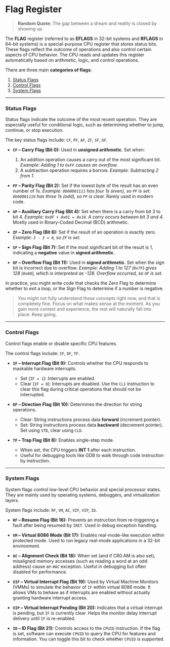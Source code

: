 # Flag Register

> **Random Quote:** The gap between a dream and reality is closed by showing up.

The **FLAG** register (referred to as **EFLAGS** in 32-bit systems and **RFLAGS** in 64-bit systems) is a special-purpose CPU register that stores status bits. These flags reflect the outcome of operations and also control certain aspects of CPU behavior. The CPU reads and updates this register automatically based on arithmetic, logic, and control operations.

There are three main **categories of flags**:

1. [Status Flags](#status-flags)
2. [Control Flags](#control-flags)
3. [System Flags](#system-flags)

---

### Status Flags

Status flags indicate the outcome of the most recent operation. They are especially useful for conditional logic, such as determining whether to jump, continue, or stop execution.

The key status flags include: `CF`, `PF`, `AF`, `ZF`, `SF`, `OF`.

* **`CF` – Carry Flag (Bit 0):**
  Used in **unsigned arithmetic**. Set when:

  1. An addition operation causes a carry out of the most significant bit.
     *Example: Adding 1 to `0xFF` causes an overflow.*
  2. A subtraction operation requires a borrow.
     *Example: Subtracting 2 from 1.*

* **`PF` – Parity Flag (Bit 2):**
  Set if the lowest byte of the result has an even number of 1s.
  *Example: `0b00001111` has four 1s (even), so `PF` is set. `0b00001110` has three 1s (odd), so `PF` is clear.*
  Rarely used in modern code.

* **`AF` – Auxiliary Carry Flag (Bit 4):**
  Set when there is a carry from bit 3 to bit 4.
  *Example: `0x0F + 0x01 = 0x10`. A carry occurs between bit 3 and 4.*
  Mostly used in Binary-Coded Decimal (BCD) arithmetic.

* **`ZF` – Zero Flag (Bit 6):**
  Set if the result of an operation is exactly zero.
  *Example: `3 - 3 = 0`, so `ZF` is set.*

* **`SF` – Sign Flag (Bit 7):**
  Set if the most significant bit of the result is 1, indicating a **negative** value in **signed arithmetic**.

* **`OF` – Overflow Flag (Bit 11):**
  Used in **signed arithmetic**. Set when the sign bit is incorrect due to overflow.
  *Example: Adding 1 to 127 (`0x7F`) gives 128 (`0x80`), which is interpreted as -128. Overflow occurred, so `OF` is set.*

In practice, you might write code that checks the Zero Flag to determine whether to exit a loop, or the Sign Flag to determine if a number is negative.

> You might not fully understand these concepts right now, and that is completely fine. Focus on what makes sense at the moment. As you gain more context and experience, the rest will naturally fall into place. Keep going.

---

### Control Flags

Control flags enable or disable specific CPU features.

The control flags include: `IF`, `DF`, `TF`.

* **`IF` – Interrupt Flag (Bit 9):**
  Controls whether the CPU responds to maskable hardware interrupts.

  * Set (`IF = 1`): Interrupts are enabled.
  * Clear (`IF = 0`): Interrupts are disabled.
    Use the `CLI` instruction to clear this flag during critical operations that should not be interrupted.

* **`DF` – Direction Flag (Bit 10):**
  Determines the direction for string operations.

  * Clear: String instructions process data **forward** (increment pointer).
  * Set: String instructions process data **backward** (decrement pointer).
    Set using `STD`, clear using `CLD`.

* **`TF` – Trap Flag (Bit 8):**
  Enables single-step mode.

  * When set, the CPU triggers **INT 1** after each instruction.
  * Useful for debugging tools like GDB to walk through code instruction by instruction.

---

### System Flags

System flags control low-level CPU behavior and special processor states. They are mainly used by operating systems, debuggers, and virtualization layers.

System flags include: `RF`, `VM`, `AC`, `VIF`, `VIP`, `ID`.

* **`RF` – Resume Flag (Bit 16):**
  Prevents an instruction from re-triggering a fault after being resumed by `IRET`. Used in debug exception handling.

* **`VM` – Virtual 8086 Mode (Bit 17):**
  Enables real-mode-like execution within protected mode.
  Used to run legacy real-mode applications in a 32-bit environment.

* **`AC` – Alignment Check (Bit 18):**
  When set (and if CR0.AM is also set), misaligned memory accesses (such as reading a word at an odd address) cause an `#AC` exception.
  Useful in debugging but often disabled for performance.

* **`VIF` – Virtual Interrupt Flag (Bit 19):**
  Used by Virtual Machine Monitors (VMMs) to simulate the behavior of `IF` within virtual 8086 mode.
  It allows VMs to behave as if interrupts are enabled without actually granting hardware interrupt access.

* **`VIP` – Virtual Interrupt Pending (Bit 20):**
  Indicates that a virtual interrupt is pending, but `IF` is currently clear.
  Helps the monitor delay interrupt delivery until `IF` is re-enabled.

* **`ID` – ID Flag (Bit 21):**
  Controls access to the `CPUID` instruction.
  If the flag is set, software can execute `CPUID` to query the CPU for features and information.
  You can toggle this bit to check whether `CPUID` is supported.
